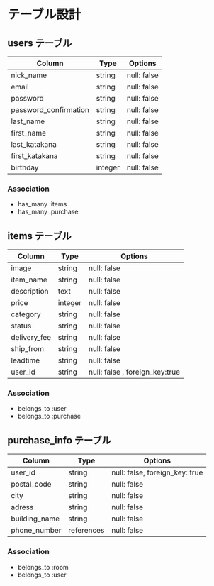 # テーブル設計

## users テーブル

| Column       | Type   | Options     |
| --------     | ------ | ----------- |
| nick_name    | string | null: false |
| email        | string | null: false |
| password     | string | null: false |
|password_confirmation| string | null: false |
| last_name    | string | null: false |
| first_name   | string | null: false |
|last_katakana | string | null: false |
|first_katakana| string | null: false |
| birthday     | integer| null: false |

### Association

- has_many :items
- has_many :purchase


## items テーブル

| Column      | Type   | Options     |
| ------      | ------ | ----------- |
| image       | string | null: false |
| item_name   | string | null: false |
| description | text   | null: false |
| price       | integer| null: false |
| category    | string | null: false |
| status      | string | null: false |
| delivery_fee| string | null: false |
| ship_from   | string | null: false |
| leadtime    | string | null: false |
| user_id     | string | null: false , foreign_key:true|

### Association

- belongs_to :user
- belongs_to :purchase

## purchase_info テーブル

| Column        | Type       | Options      |
| -------       | ---------- | ------------ |
| user_id       | string     | null: false, foreign_key: true |
| postal_code   | string     | null: false  |
| city          | string     | null: false  |
| adress        | string     | null: false  |
| building_name | string     | null: false  |
| phone_number  | references | null: false  |

### Association

- belongs_to :room
- belongs_to :user
